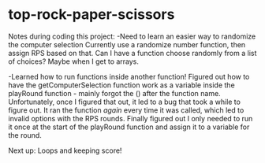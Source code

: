 # top-rock-paper-scissors

Notes during coding this project:
-Need to learn an easier way to randomize the computer selection
    Currently use a randomize number function, then assign RPS based on that. Can I have a function choose randomly from a list of choices? Maybe when I get to arrays.

-Learned how to run functions inside another function!
    Figured out how to have the getComputerSelection function work as a variable inside the playRound function - mainly forgot the () after the function name. Unfortunately, once I figured that out, it led to a bug that took a while to figure out. It ran the function *again* every time it was called, which led to invalid options with the RPS rounds. Finally figured out I only needed to run it once at the start of the playRound function and assign it to a variable for the round.

Next up: Loops and keeping score!